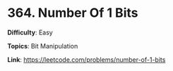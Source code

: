 # 364. Number Of 1 Bits

**Difficulty**: Easy

**Topics**: Bit Manipulation

**Link**: https://leetcode.com/problems/number-of-1-bits
